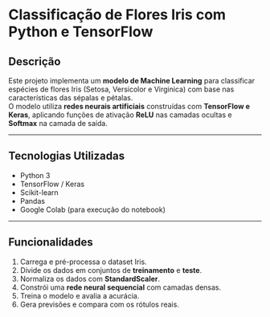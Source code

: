 # Classificação de Flores Iris com Python e TensorFlow

## Descrição
Este projeto implementa um **modelo de Machine Learning** para classificar espécies de flores Iris (Setosa, Versicolor e Virginica) com base nas características das sépalas e pétalas.  
O modelo utiliza **redes neurais artificiais** construídas com **TensorFlow e Keras**, aplicando funções de ativação **ReLU** nas camadas ocultas e **Softmax** na camada de saída.

---

## Tecnologias Utilizadas
- Python 3  
- TensorFlow / Keras  
- Scikit-learn  
- Pandas  
- Google Colab (para execução do notebook)

---

## Funcionalidades
1. Carrega e pré-processa o dataset Iris.  
2. Divide os dados em conjuntos de **treinamento** e **teste**.  
3. Normaliza os dados com **StandardScaler**.  
4. Constrói uma **rede neural sequencial** com camadas densas.  
5. Treina o modelo e avalia a acurácia.  
6. Gera previsões e compara com os rótulos reais.

